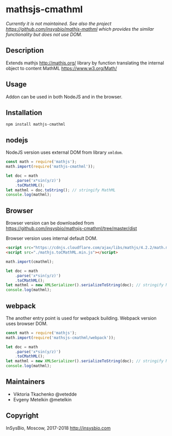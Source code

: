 # mathsjs-cmathml

*Currently it is not maintained.
See also the project https://github.com/insysbio/mathjs-mathml which provides the similar functionality but does not use DOM.*

## Description

Extends mathjs http://mathjs.org/ library by function translating the internal object to content MathML https://www.w3.org/Math/

## Usage

Addon can be used in both NodeJS and in the browser.

## Installation

```
npm install mathjs-cmathml
```

## nodejs

NodeJS version uses external DOM from library `xmldom`.
```javascript
const math = require('mathjs');
math.import(require('mathjs-cmathml'));

let doc = math
    .parse('x*sin(y/z)')
    .toCMathML();
let mathml = doc.toString(); // stringify MathML
console.log(mathml);
```
## Browser

Browser version can be downloaded from https://github.com/insysbio/mathsjs-cmathml/tree/master/dist

Browser version uses internal default DOM.
```html
<script src="https://cdnjs.cloudflare.com/ajax/libs/mathjs/4.2.2/math.min.js"></script>
<script src="./mathjs.toCMathML.min.js"></script>
```

```javascript
math.import(cmathml);

let doc = math
    .parse('x*sin(y/z)')
    .toCMathML();
let mathml = new XMLSerializer().serializeToString(doc); // stringify MathML
console.log(mathml);
```
## webpack

The another entry point is used for webpack building. Webpack version uses browser DOM.
```javascript
const math = require('mathjs');
math.import(require('mathsjs-cmathml/webpack'));

let doc = math
    .parse('x*sin(y/z)')
    .toCMathML();
let mathml = new XMLSerializer().serializeToString(doc); // stringify MathML
console.log(mathml);
```
## Maintainers

 - Viktoria Tkachenko @vetedde
 - Evgeny Metelkin @metelkin

## Copyright

InSysBio, Moscow, 2017-2018
http://insysbio.com
